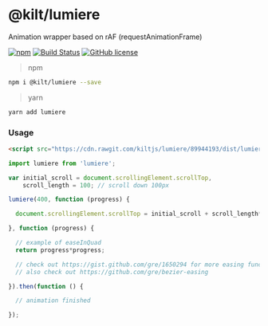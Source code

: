 
# @kilt/lumiere

Animation wrapper based on rAF (requestAnimationFrame)

[![npm](https://img.shields.io/npm/v/@kilt/lumiere.svg)](https://www.npmjs.com/package/@kilt/lumiere)
[![Build Status](https://travis-ci.org/kiltjs/lumiere.svg?branch=master)](https://travis-ci.org/kiltjs/lumiere)
[![GitHub license](https://img.shields.io/badge/license-MIT-blue.svg)](LICENSE)

> npm

``` sh
npm i @kilt/lumiere --save
```

> yarn

``` sh
yarn add lumiere
```

### Usage

``` html
<script src="https://cdn.rawgit.com/kiltjs/lumiere/89944193/dist/lumiere.min.js"></script>
```

``` js
import lumiere from 'lumiere';

var initial_scroll = document.scrollingElement.scrollTop,
    scroll_length = 100; // scroll down 100px

lumiere(400, function (progress) {

  document.scrollingElement.scrollTop = initial_scroll + scroll_length*progress;

}, function (progress) {

  // example of easeInQuad
  return progress*progress;

  // check out https://gist.github.com/gre/1650294 for more easing functions
  // also check out https://github.com/gre/bezier-easing

}).then(function () {

  // animation finished

});
```
